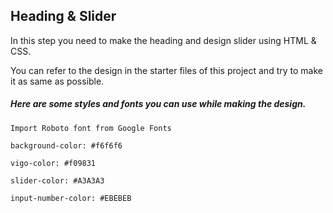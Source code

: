 
## Heading & Slider

In this step you need to make the heading and design slider using HTML & CSS.

You can refer to the design in the starter files of this project and try to make it as same as possible.

##### Here are some styles and fonts you can use while making the design.

`Import Roboto font from Google Fonts`

`background-color: #f6f6f6`

`vigo-color: #f09831`

`slider-color: #A3A3A3`

`input-number-color: #EBEBEB`
